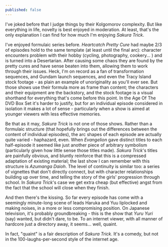 ```yaml
---
published: false
---
```


I've joked before that I judge things by their Kolgomorov complexity. But like everything in life, novelty is best enjoyed in moderation. At least, that's the only explanation I can find for how much I'm enjoying *Sakura Trick*.

I've enjoyed formulaic series before. *Heartcatch Pretty Cure* had maybe 2/3 of episodes hold to the same template (at least until the final arc): character encounters problem with their hobby (cycling, photography, cookery... ) and is turned into a Desertarian. After causing some chaos they are found by the pretty cures and have sense beaten into them, allowing them to work through their issues. Heck, I'm on record as a fan of transformation sequences, and Gundam launch sequences, and even the Tracy Island stock footage - as plain an example of unoriginality as you'll ever see. But those shows use their formula more as frame than content; the characters and their equipment are the backstory, and the stock footage is a visual shorthand for everything that's come before this point. In the Age Of The DVD Box Set it's harder to justify, but for an individual episode considered in isolation it makes a lot of sense - particularly when a show is aimed at younger viewers with less effective memories.

Be that as it may, *Sakura Trick* is not one of those shows. Rather than a formulaic structure (that hopefully brings out the differences between the content of individual episodes), the arc shapes of each episode are actually quite varied - haphazard, even. When *Evangelion* gave distinct titles to each half-episode it seemed like just another piece of arbitrary symbolism (particularly given how little sense those titles made). *Sakura Trick*'s titles are painfully obvious, and bluntly reinforce that this is a compressed adaptation of existing material; the last show I can remember with this structure is *Azumanga Daioh*. The level of continuity is similar too: a series of vignettes that don't directly connect, but with character relationships building up over time, and telling the story of the girls' progression through school. In *Sakura Trick*'s case we get extra cheap (but effective) angst from the fact that the school will close when they finish.

And then there's the kissing. So far every episode has come with a seemingly minute-long scene of leads Haruka and Yuu liplocked and making noises, in a more or less compromising position. On Japanese television, it's probably groundbreaking - this is the show that *Yuru Yuri* (say) wanted, but didn't dare, to be. To an internet viewer, with all manner of hardcore just a directory away, it seems... well, quaint.

In fact, "quaint" is a fair description of *Sakura Trick*. It's a comedy, but not in the 100-laughs-per-second style of the internet age. 